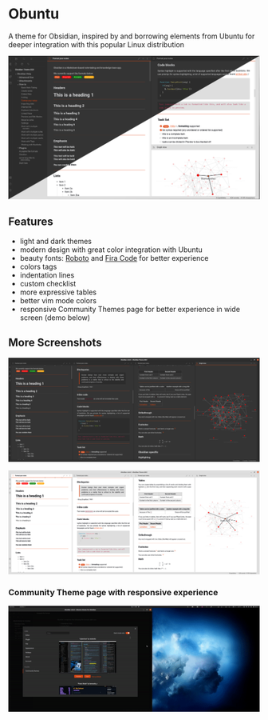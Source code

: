# Obuntu
A theme for Obsidian, inspired by and borrowing elements from Ubuntu for deeper integration with this popular Linux distribution

![Obuntu theme](screenshot.jpg)

## Features

- light and dark themes
- modern design with great color integration with Ubuntu
- beauty fonts: [Roboto](https://fonts.google.com/specimen/Roboto) and [Fira Code](https://fonts.google.com/specimen/Fira+Code) for better experience
- colors tags
- indentation lines
- custom checklist
- more expressive tables
- better vim mode colors
- responsive Community Themes page for better experience in wide screen (demo below)
 
 ## More Screenshots

 ![Dark Theme](screenshot-dark.png)

 ![Light Theme](screenshot-light.png)

 ### Community Theme page with responsive experience

 ![Community Theme page](demo-community-themes-page-responsive.gif) 